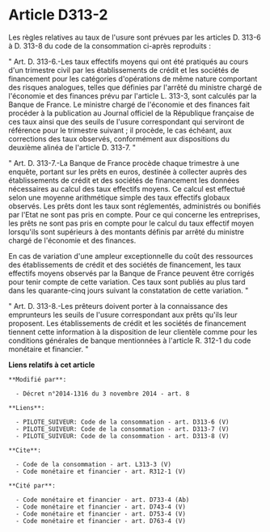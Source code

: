 # Article D313-2

Les règles relatives au taux de l'usure sont prévues par les articles D. 313-6 à D. 313-8 du code de la consommation ci-après
reproduits : 

" Art. D. 313-6.-Les taux effectifs moyens qui ont été pratiqués au cours d'un trimestre civil par les établissements de
crédit et les sociétés de financement pour les catégories d'opérations de même nature comportant des risques analogues,
telles que définies par l'arrêté du ministre chargé de l'économie et des finances prévu par l'article L. 313-3, sont calculés
par la Banque de France. Le ministre chargé de l'économie et des finances fait procéder à la publication au Journal officiel
de la République française de ces taux ainsi que des seuils de l'usure correspondant qui serviront de référence pour le
trimestre suivant ; il procède, le cas échéant, aux corrections des taux observés, conformément aux dispositions du deuxième
alinéa de l'article D. 313-7. " 

" Art. D. 313-7.-La Banque de France procède chaque trimestre à une enquête, portant sur les prêts en euros, destinée à
collecter auprès des établissements de crédit et des sociétés de financement les données nécessaires au calcul des taux
effectifs moyens. Ce calcul est effectué selon une moyenne arithmétique simple des taux effectifs globaux observés. Les prêts
dont les taux sont réglementés, administrés ou bonifiés par l'Etat ne sont pas pris en compte. Pour ce qui concerne les
entreprises, les prêts ne sont pas pris en compte pour le calcul du taux effectif moyen lorsqu'ils sont supérieurs à des
montants définis par arrêté du ministre chargé de l'économie et des finances. 

En cas de variation d'une ampleur exceptionnelle du coût des ressources des établissements de crédit et des sociétés de
financement, les taux effectifs moyens observés par la Banque de France peuvent être corrigés pour tenir compte de cette
variation. Ces taux sont publiés au plus tard dans les quarante-cinq jours suivant la constatation de cette variation. " 

" Art. D. 313-8.-Les prêteurs doivent porter à la connaissance des emprunteurs les seuils de l'usure correspondant aux prêts
qu'ils leur proposent. Les établissements de crédit et les sociétés de financement tiennent cette information à la
disposition de leur clientèle comme pour les conditions générales de banque mentionnées à l'article R. 312-1 du code
monétaire et financier. "

**Liens relatifs à cet article**

	**Modifié par**:

	  - Décret n°2014-1316 du 3 novembre 2014 - art. 8

	**Liens**:

	  - PILOTE_SUIVEUR: Code de la consommation - art. D313-6 (V)
	  - PILOTE_SUIVEUR: Code de la consommation - art. D313-7 (V)
	  - PILOTE_SUIVEUR: Code de la consommation - art. D313-8 (V)

	**Cite**:

	  - Code de la consommation - art. L313-3 (V)
	  - Code monétaire et financier - art. R312-1 (V)

	**Cité par**:

	  - Code monétaire et financier - art. D733-4 (Ab)
	  - Code monétaire et financier - art. D743-4 (V)
	  - Code monétaire et financier - art. D753-4 (V)
	  - Code monétaire et financier - art. D763-4 (V)
